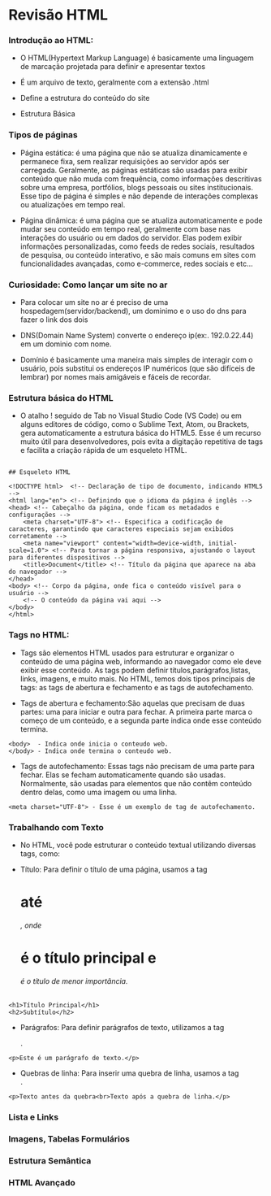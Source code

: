 # Revisão HTML

### Introdução ao HTML:

- O HTML(Hypertext Markup Language) é basicamente uma linguagem de marcação projetada para definir e apresentar textos

- É um arquivo de texto, geralmente com a extensão .html

- Define a estrutura do conteúdo do site

- Estrutura Básica

### Tipos de páginas

- Página estática: é uma página que não se atualiza dinamicamente e permanece fixa, sem realizar requisições ao servidor após ser carregada. Geralmente, as páginas estáticas são usadas para exibir conteúdo que não muda com frequência, como informações descritivas sobre uma empresa, portfólios, blogs pessoais ou sites institucionais. Esse tipo de página é simples e não depende de interações complexas ou atualizações em tempo real.

- Página dinâmica: é uma página que se atualiza automaticamente e pode mudar seu conteúdo em tempo real, geralmente com base nas interações do usuário ou em dados do servidor. Elas podem exibir informações personalizadas, como feeds de redes sociais, resultados de pesquisa, ou conteúdo interativo, e são mais comuns em sites com funcionalidades avançadas, como e-commerce, redes sociais e etc...

### Curiosidade: Como lançar um site no ar

- Para colocar um site no ar é preciso de uma hospedagem(servidor/backend), um dominimo e o uso do dns para fazer o link dos dois

- DNS(Domain Name System) converte o endereço ip(ex:. 192.0.22.44) em um dominio com nome.

- Domínio é basicamente uma maneira mais simples de interagir com o usuário, pois substitui os endereços IP numéricos (que são difíceis de lembrar) por nomes mais amigáveis e fáceis de recordar.

### Estrutura básica do HTML

- O atalho ! seguido de Tab no Visual Studio Code (VS Code) ou em alguns editores de código, como o Sublime Text, Atom, ou Brackets, gera automaticamente a estrutura básica do HTML5. Esse é um recurso muito útil para desenvolvedores, pois evita a digitação repetitiva de tags e facilita a criação rápida de um esqueleto HTML.

```

## Esqueleto HTML

<!DOCTYPE html>  <!-- Declaração de tipo de documento, indicando HTML5 -->
<html lang="en"> <!-- Definindo que o idioma da página é inglês -->
<head> <!-- Cabeçalho da página, onde ficam os metadados e configurações -->
    <meta charset="UTF-8"> <!-- Especifica a codificação de caracteres, garantindo que caracteres especiais sejam exibidos corretamente -->
    <meta name="viewport" content="width=device-width, initial-scale=1.0"> <!-- Para tornar a página responsiva, ajustando o layout para diferentes dispositivos -->
    <title>Document</title> <!-- Título da página que aparece na aba do navegador -->
</head>
<body> <!-- Corpo da página, onde fica o conteúdo visível para o usuário -->
    <!-- O conteúdo da página vai aqui -->
</body>
</html>

```

### Tags no HTML:

- Tags são elementos HTML usados para estruturar e organizar o conteúdo de uma página web, informando ao navegador como ele deve exibir esse conteúdo. As tags podem definir títulos,parágrafos,listas, links, imagens, e muito mais. No HTML, temos dois tipos principais de tags: as tags de abertura e fechamento e as tags de autofechamento.

- Tags de abertura e fechamento:São aquelas que precisam de duas partes: uma para iniciar e outra para fechar. A primeira parte marca o começo de um conteúdo, e a segunda parte indica onde esse conteúdo termina.

```
<body>  - Indica onde inicia o conteudo web.
</body> - Indica onde termina o conteudo web.
```

- Tags de autofechamento: Essas tags não precisam de uma parte para fechar. Elas se fecham automaticamente quando são usadas. Normalmente, são usadas para elementos que não contêm conteúdo dentro delas, como uma imagem ou uma linha.

```
<meta charset="UTF-8"> - Esse é um exemplo de tag de autofechamento.
```

### Trabalhando com Texto
- No HTML, você pode estruturar o conteúdo textual utilizando diversas tags, como:

- Título: Para definir o título de uma página, usamos a tag <h1> até <h6>, onde <h1> é o título principal e <h6> é o título de menor importância.

```
<h1>Título Principal</h1>
<h2>Subtítulo</h2>

```
- Parágrafos: Para definir parágrafos de texto, utilizamos a tag <p>.

```
<p>Este é um parágrafo de texto.</p>
```
- Quebras de linha: Para inserir uma quebra de linha, usamos a tag <br>.

```
<p>Texto antes da quebra<br>Texto após a quebra de linha.</p>
```


### Lista e Links

### Imagens, Tabelas Formulários

### Estrutura Semântica

### HTML Avançado
